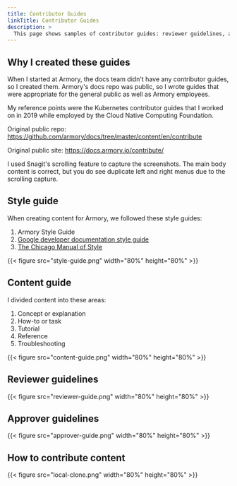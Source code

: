 ```yaml
---
title: Contributor Guides
linkTitle: Contributor Guides
description: >
  This page shows samples of contributor guides: reviewer guidelines, approver guidelines, style guide, and content guide.
---
```


## Why I created these guides

When I started at Armory, the docs team didn't have any contributor guides, so I created them. Armory's docs repo was public, so I wrote guides that were appropriate for the general public as well as Armory employees.

My reference points were the Kubernetes contributor guides that I worked on in 2019 while employed by the Cloud Native Computing Foundation.

Original public repo: https://github.com/armory/docs/tree/master/content/en/contribute

Original public site: https://docs.armory.io/contribute/

I used Snagit's scrolling feature to capture the screenshots. The main body content is correct, but you do see duplicate left and right menus due to the scrolling capture.

## Style guide

When creating content for Armory, we followed these style guides:

1. Armory Style Guide
1. [Google developer documentation style guide](https://developers.google.com/style)
1. [The Chicago Manual of Style](https://www.chicagomanualofstyle.org/home.html)

{{< figure src="style-guide.png" width="80%" height="80%" >}}

## Content guide

I divided content into these areas:

1. Concept or explanation
1. How-to or task
1. Tutorial
1. Reference
1. Troubleshooting

{{< figure src="content-guide.png" width="80%" height="80%" >}}

## Reviewer guidelines

{{< figure src="reviewer-guide.png" width="80%" height="80%" >}}

## Approver guidelines

{{< figure src="approver-guide.png" width="80%" height="80%" >}}

## How to contribute content

{{< figure src="local-clone.png" width="80%" height="80%" >}}